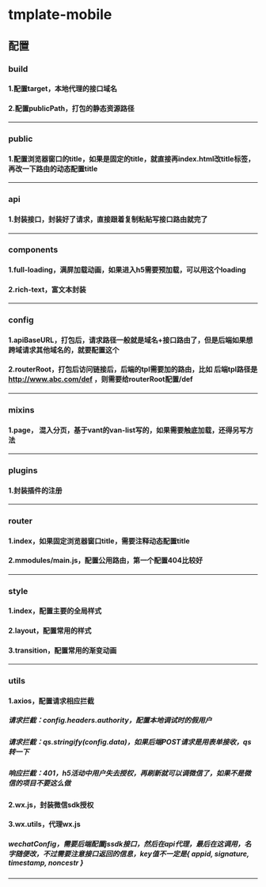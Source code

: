 # tmplate-mobile

## 配置
### build
#### 1.配置target，本地代理的接口域名
#### 2.配置publicPath，打包的静态资源路径
----
### public
#### 1.配置浏览器窗口的title，如果是固定的title，就直接再index.html改title标签，再改一下路由的动态配置title
----
### api
#### 1.封装接口，封装好了请求，直接跟着复制粘贴写接口路由就完了
----
### components
#### 1.full-loading，满屏加载动画，如果进入h5需要预加载，可以用这个loading
#### 2.rich-text，富文本封装
----
### config
#### 1.apiBaseURL，打包后，请求路径一般就是域名+接口路由了，但是后端如果想跨域请求其他域名的，就要配置这个
#### 2.routerRoot，打包后访问链接后，后端的tpl需要加的路由，比如 后端tpl路径是 http://www.abc.com/def ，则需要给routerRoot配置/def
----
### mixins
#### 1.page， 混入分页，基于vant的van-list写的，如果需要触底加载，还得另写方法
----
### plugins
#### 1.封装插件的注册
----
### router
#### 1.index，如果固定浏览器窗口title，需要注释动态配置title
#### 2.mmodules/main.js，配置公用路由，第一个配置404比较好
----
### style
#### 1.index，配置主要的全局样式
#### 2.layout，配置常用的样式 
#### 3.transition，配置常用的渐变动画 
----
### utils
#### 1.axios，配置请求相应拦截
##### 请求拦截：config.headers.authority，配置本地调试时的假用户
##### 请求拦截：qs.stringify(config.data)，如果后端POST请求是用表单接收，qs转一下
##### 响应拦截：401，h5活动中用户失去授权，再刷新就可以调微信了，如果不是微信的项目不要这么做
#### 2.wx.js，封装微信sdk授权
#### 3.wx.utils，代理wx.js
##### wechatConfig，需要后端配置jssdk接口，然后在api代理，最后在这调用，名字随便改，不过需要注意接口返回的信息，key值不一定是{ appid, signature, timestamp, noncestr }
----